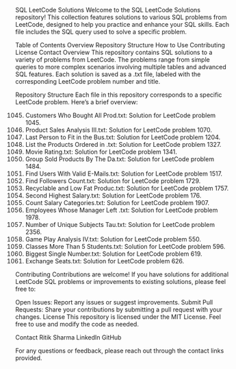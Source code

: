 SQL LeetCode Solutions
Welcome to the SQL LeetCode Solutions repository! This collection features solutions to various SQL problems from LeetCode, designed to help you practice and enhance your SQL skills. Each file includes the SQL query used to solve a specific problem.

Table of Contents
Overview
Repository Structure
How to Use
Contributing
License
Contact
Overview
This repository contains SQL solutions to a variety of problems from LeetCode. The problems range from simple queries to more complex scenarios involving multiple tables and advanced SQL features. Each solution is saved as a .txt file, labeled with the corresponding LeetCode problem number and title.

Repository Structure
Each file in this repository corresponds to a specific LeetCode problem. Here’s a brief overview:

1045. Customers Who Bought All Prod.txt: Solution for LeetCode problem 1045.
1070. Product Sales Analysis III.txt: Solution for LeetCode problem 1070.
1204. Last Person to Fit in the Bus.txt: Solution for LeetCode problem 1204.
1327. List the Products Ordered in .txt: Solution for LeetCode problem 1327.
1341. Movie Rating.txt: Solution for LeetCode problem 1341.
1484. Group Sold Products By The Da.txt: Solution for LeetCode problem 1484.
1517. Find Users With Valid E-Mails.txt: Solution for LeetCode problem 1517.
1729. Find Followers Count.txt: Solution for LeetCode problem 1729.
1757. Recyclable and Low Fat Produc.txt: Solution for LeetCode problem 1757.
176. Second Highest Salary.txt: Solution for LeetCode problem 176.
1907. Count Salary Categories.txt: Solution for LeetCode problem 1907.
1978. Employees Whose Manager Left .txt: Solution for LeetCode problem 1978.
2356. Number of Unique Subjects Tau.txt: Solution for LeetCode problem 2356.
550. Game Play Analysis IV.txt: Solution for LeetCode problem 550.
596. Classes More Than 5 Students.txt: Solution for LeetCode problem 596.
619. Biggest Single Number.txt: Solution for LeetCode problem 619.
626. Exchange Seats.txt: Solution for LeetCode problem 626.


Contributing
Contributions are welcome! If you have solutions for additional LeetCode SQL problems or improvements to existing solutions, please feel free to:

Open Issues: Report any issues or suggest improvements.
Submit Pull Requests: Share your contributions by submitting a pull request with your changes.
License
This repository is licensed under the MIT License. Feel free to use and modify the code as needed.

Contact
Ritik Sharma
LinkedIn
GitHub

For any questions or feedback, please reach out through the contact links provided.
